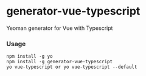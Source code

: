 # generator-vue-typescript
Yeoman generator for Vue with Typescript

### Usage
    npm install -g yo
    npm install -g generator-vue-typescript
    yo vue-typescript or yo vue-typescript --default

